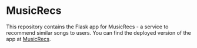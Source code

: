 # MusicRecs
This repository contains the Flask app for MusicRecs - a service to recommend similar songs to users. You can find the deployed version of the app at [MusicRecs](https://musicrecs.onrender.com/).